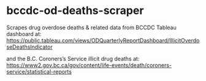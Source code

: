 # bccdc-od-deaths-scraper

Scrapes drug overdose deaths & related data from BCCDC Tableau dashboard at: https://public.tableau.com/views/ODQuarterlyReportDashboard/IllicitOverdoseDeathsIndicator

and the B.C. Coroners’s Service illicit drug deaths at: https://www2.gov.bc.ca/gov/content/life-events/death/coroners-service/statistical-reports
